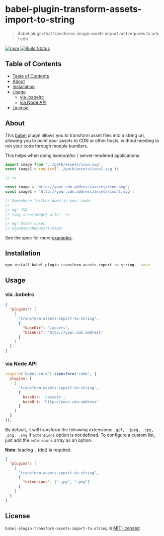 # babel-plugin-transform-assets-import-to-string

> Babel plugin that transforms image assets import and requires to urls / cdn

[![npm][npm-badge]][npm-link]
[![Build Status][circle-badge]][circle-link]

## Table of Contents

- [Table of Contents](#table-of-contents)
- [About](#about)
- [Installation](#installation)
- [Usage](#usage)
  - [via .babelrc](#via-babelrc)
  - [via Node API](#via-node-api)
- [License](#license)

## About

This [babel](https://babeljs.io/) plugin allows you to transform asset files into a
string uri, allowing you to point your assets to CDN or other hosts, without needing
to run your code through module bundlers.

This helps when doing _isomorphic_ / server-rendered applications.

```js
import image from '../path/assets/icon.svg';
const image1 = require('../path/assets/icon1.svg');

// to

const image = 'http://your.cdn.address/assets/icon.svg';
const image1 = 'http://your.cdn.address/assets/icon1.svg';

// Somewhere further down in your code:
//
// eg: JSX
// <img src={image} alt='' />
//
// eg: Other cases
// ajaxAsyncRequest(image)
```

See the spec for more [examples](https://github.com/yeojz/babel-plugin-transform-assets-import-to-string/blob/master/test/index.spec.js).

## Installation

```bash
npm install babel-plugin-transform-assets-import-to-string --save
```

## Usage

### via .babelrc

```json
{
  "plugins": [
    [
      "transform-assets-import-to-string",
      {
        "baseDir": "/assets",
        "baseUri": "http://your.cdn.address"
      }
    ]
  ]
}
```

### via Node API

```js
require('babel-core').transform('code', {
  plugins: [
    [
      'transform-assets-import-to-string',
      {
        baseDir: '/assets',
        baseUri: 'http://your.cdn.address'
      }
    ]
  ]
});
```

By default, it will transform the following extensions: `.gif, .jpeg, .jpg, .png, .svg`
if `extensions` option is not defined. To configure a custom list, just add
the `extensions` array as an option.

**Note:** leading `.` (dot) is required.

```json
{
  "plugins": [
    [
      "transform-assets-import-to-string",
      {
        "extensions": [".jpg", ".png"]
      }
    ]
  ]
}
```

## License

`babel-plugin-transform-assets-import-to-string` is [MIT licensed](./LICENSE)

[circle-badge]: https://img.shields.io/circleci/project/github/yeojz/babel-plugin-transform-assets-import-to-string/master.svg?style=flat-square
[circle-link]: https://circleci.com/gh/yeojz/babel-plugin-transform-assets-import-to-string
[npm-badge]: https://img.shields.io/npm/v/babel-plugin-transform-assets-import-to-string.svg?style=flat-square
[npm-link]: https://www.npmjs.com/package/babel-plugin-transform-assets-import-to-string
